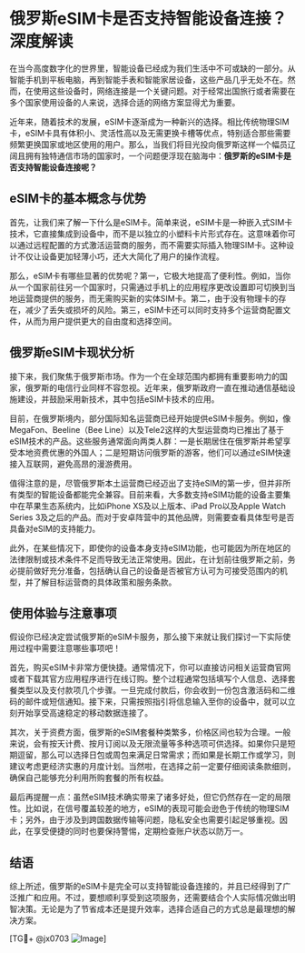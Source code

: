 # 俄罗斯eSIM卡是否支持智能设备连接？深度解读

在当今高度数字化的世界里，智能设备已经成为我们生活中不可或缺的一部分。从智能手机到平板电脑，再到智能手表和智能家居设备，这些产品几乎无处不在。然而，在使用这些设备时，网络连接是一个关键问题。对于经常出国旅行或者需要在多个国家使用设备的人来说，选择合适的网络方案显得尤为重要。

近年来，随着技术的发展，eSIM卡逐渐成为一种新兴的选择。相比传统物理SIM卡，eSIM卡具有体积小、灵活性高以及无需更换卡槽等优点，特别适合那些需要频繁更换国家或地区使用的用户。那么，当我们将目光投向俄罗斯这样一个幅员辽阔且拥有独特通信市场的国家时，一个问题便浮现在脑海中：**俄罗斯的eSIM卡是否支持智能设备连接呢？**

## eSIM卡的基本概念与优势

首先，让我们来了解一下什么是eSIM卡。简单来说，eSIM卡是一种嵌入式SIM卡技术，它直接集成到设备中，而不是以独立的小塑料卡片形式存在。这意味着你可以通过远程配置的方式激活运营商的服务，而不需要实际插入物理SIM卡。这种设计不仅让设备更加轻薄小巧，还大大简化了用户的操作流程。

那么，eSIM卡有哪些显著的优势呢？第一，它极大地提高了便利性。例如，当你从一个国家前往另一个国家时，只需通过手机上的应用程序更改设置即可切换到当地运营商提供的服务，而无需购买新的实体SIM卡。第二，由于没有物理卡的存在，减少了丢失或损坏的风险。第三，eSIM卡还可以同时支持多个运营商配置文件，从而为用户提供更大的自由度和选择空间。

## 俄罗斯eSIM卡现状分析

接下来，我们聚焦于俄罗斯市场。作为一个在全球范围内都拥有重要影响力的国家，俄罗斯的电信行业同样不容忽视。近年来，俄罗斯政府一直在推动通信基础设施建设，并鼓励采用新技术，其中包括eSIM卡技术的应用。

目前，在俄罗斯境内，部分国际知名运营商已经开始提供eSIM卡服务。例如，像MegaFon、Beeline（Bee Line）以及Tele2这样的大型运营商均已推出了基于eSIM技术的产品。这些服务通常面向两类人群：一是长期居住在俄罗斯并希望享受本地资费优惠的外国人；二是短期访问俄罗斯的游客，他们可以通过eSIM快速接入互联网，避免高昂的漫游费用。

值得注意的是，尽管俄罗斯本土运营商已经迈出了支持eSIM的第一步，但并非所有类型的智能设备都能完全兼容。目前来看，大多数支持eSIM功能的设备主要集中在苹果生态系统内，比如iPhone XS及以上版本、iPad Pro以及Apple Watch Series 3及之后的产品。而对于安卓阵营中的其他品牌，则需要查看具体型号是否具备对eSIM的支持能力。

此外，在某些情况下，即使你的设备本身支持eSIM功能，也可能因为所在地区的法律限制或技术条件不足而导致无法正常使用。因此，在计划前往俄罗斯之前，务必提前做好充分准备，包括确认自己的设备是否被官方认可为可接受范围内的机型，并了解目标运营商的具体政策和服务条款。

## 使用体验与注意事项

假设你已经决定尝试俄罗斯的eSIM卡服务，那么接下来就让我们探讨一下实际使用过程中需要注意哪些事项吧！

首先，购买eSIM卡非常方便快捷。通常情况下，你可以直接访问相关运营商官网或者下载其官方应用程序进行在线订购。整个过程通常包括填写个人信息、选择套餐类型以及支付款项几个步骤。一旦完成付款后，你会收到一份包含激活码和二维码的邮件或短信通知。接下来，只需按照指引将信息输入至你的设备中，就可以立刻开始享受高速稳定的移动数据连接了。

其次，关于资费方面，俄罗斯的eSIM套餐种类繁多，价格区间也较为合理。一般来说，会有按天计费、按月订阅以及无限流量等多种选项可供选择。如果你只是短期逗留，那么可以选择日包或周包来满足日常需求；而如果是长期工作或学习，则建议考虑更经济实惠的月度计划。当然啦，在选择之前一定要仔细阅读条款细则，确保自己能够充分利用所购套餐的所有权益。

最后再提醒一点：虽然eSIM技术确实带来了诸多好处，但它仍然存在一定的局限性。比如说，在信号覆盖较差的地方，eSIM的表现可能会逊色于传统的物理SIM卡；另外，由于涉及到跨国数据传输等问题，隐私安全也需要引起足够重视。因此，在享受便捷的同时也要保持警惕，定期检查账户状态以防万一。

## 结语

综上所述，俄罗斯的eSIM卡是完全可以支持智能设备连接的，并且已经得到了广泛推广和应用。不过，要想顺利享受到这项服务，还需要结合个人实际情况做出明智决策。无论是为了节省成本还是提升效率，选择合适自己的方式总是最理想的解决方案。

[TG💪+ @jx0703 ![Image](https://github.com/user-attachments/assets/dbca1d08-cadb-493c-b0ec-ad6f7a83f270)]